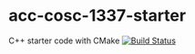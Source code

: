 # acc-cosc-1337-starter
C++ starter code with CMake
[![Build Status](https://travis-ci.org/acc-cosc-1337-fall-2019/acc-cosc-1337-fall-2019-rlaguil.svg?branch=master)](https://travis-ci.org/acc-cosc-1337-fall-2019/acc-cosc-1337-fall-2019-rlaguil)
